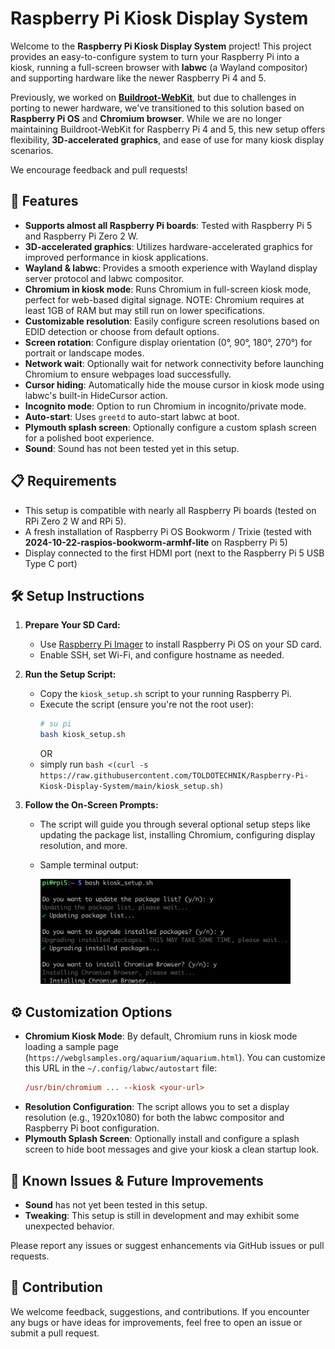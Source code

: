 # Raspberry Pi Kiosk Display System

Welcome to the **Raspberry Pi Kiosk Display System** project! This project provides an easy-to-configure system to turn your Raspberry Pi into a kiosk, running a full-screen browser with **labwc** (a Wayland compositor) and supporting hardware like the newer Raspberry Pi 4 and 5.

Previously, we worked on [**Buildroot-WebKit**](https://github.com/TOLDOTECHNIK/buildroot-webkit), but due to challenges in porting to newer hardware, we've transitioned to this solution based on **Raspberry Pi OS** and **Chromium browser**. While we are no longer maintaining Buildroot-WebKit for Raspberry Pi 4 and 5, this new setup offers flexibility, **3D-accelerated graphics**, and ease of use for many kiosk display scenarios.

We encourage feedback and pull requests!

## 🚀 Features
- **Supports almost all Raspberry Pi boards**: Tested with Raspberry Pi 5 and Raspberry Pi Zero 2 W.
- **3D-accelerated graphics**: Utilizes hardware-accelerated graphics for improved performance in kiosk applications.
- **Wayland & labwc**: Provides a smooth experience with Wayland display server protocol and labwc compositor.
- **Chromium in kiosk mode**: Runs Chromium in full-screen kiosk mode, perfect for web-based digital signage. NOTE: Chromium requires at least 1GB of RAM but may still run on lower specifications.
- **Customizable resolution**: Easily configure screen resolutions based on EDID detection or choose from default options.
- **Screen rotation**: Configure display orientation (0°, 90°, 180°, 270°) for portrait or landscape modes.
- **Network wait**: Optionally wait for network connectivity before launching Chromium to ensure webpages load successfully.
- **Cursor hiding**: Automatically hide the mouse cursor in kiosk mode using labwc's built-in HideCursor action.
- **Incognito mode**: Option to run Chromium in incognito/private mode.
- **Auto-start**: Uses `greetd` to auto-start labwc at boot.
- **Plymouth splash screen**: Optionally configure a custom splash screen for a polished boot experience.
- **Sound**: Sound has not been tested yet in this setup.

## 📋 Requirements

- This setup is compatible with nearly all Raspberry Pi boards (tested on RPi Zero 2 W and RPi 5).
- A fresh installation of Raspberry Pi OS Bookworm / Trixie (tested with **2024-10-22-raspios-bookworm-armhf-lite** on Raspberry Pi 5)
- Display connected to the first HDMI port (next to the Raspberry Pi 5 USB Type C port)

## 🛠️ Setup Instructions

1. **Prepare Your SD Card:**
   - Use [Raspberry Pi Imager](https://www.raspberrypi.com/software/) to install Raspberry Pi OS on your SD card.
   - Enable SSH, set Wi-Fi, and configure hostname as needed.

2. **Run the Setup Script:**
   - Copy the `kiosk_setup.sh` script to your running Raspberry Pi.
   - Execute the script (ensure you're not the root user):
     ```bash
     # su pi
     bash kiosk_setup.sh
     ```
     OR
   - simply run `bash <(curl -s https://raw.githubusercontent.com/TOLDOTECHNIK/Raspberry-Pi-Kiosk-Display-System/main/kiosk_setup.sh)`


3. **Follow the On-Screen Prompts:**
   - The script will guide you through several optional setup steps like updating the package list, installing Chromium, configuring display resolution, and more.
   - Sample terminal output:
     
     <img src="_assets/SampleTerminalOutput.png" alt="Sample terminal output" width="400"/>

## ⚙️ Customization Options

- **Chromium Kiosk Mode**: By default, Chromium runs in kiosk mode loading a sample page (`https://webglsamples.org/aquarium/aquarium.html`). You can customize this URL in the `~/.config/labwc/autostart` file:
  ```ini
  /usr/bin/chromium ... --kiosk <your-url>
- **Resolution Configuration**: The script allows you to set a display resolution (e.g., 1920x1080) for both the labwc compositor and Raspberry Pi boot configuration.
- **Plymouth Splash Screen**: Optionally install and configure a splash screen to hide boot messages and give your kiosk a clean startup look.

## 📝 Known Issues & Future Improvements
- **Sound** has not yet been tested in this setup.
- **Tweaking**: This setup is still in development and may exhibit some unexpected behavior.

Please report any issues or suggest enhancements via GitHub issues or pull requests.

## 🙏 Contribution

We welcome feedback, suggestions, and contributions. If you encounter any bugs or have ideas for improvements, feel free to open an issue or submit a pull request.
